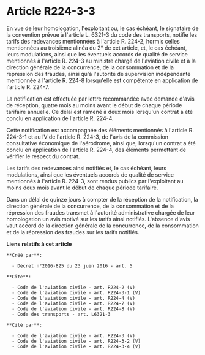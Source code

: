 # Article R224-3-3

En vue de leur homologation, l'exploitant ou, le cas échéant, le signataire de la convention prévue à l'article L. 6321-3 du
code des transports, notifie les tarifs des redevances mentionnées à l'article R. 224-2, hormis celles mentionnées au
troisième alinéa du 2° de cet article, et, le cas échéant, leurs modulations, ainsi que les éventuels accords de qualité de
service mentionnés à l'article R. 224-3 au ministre chargé de l'aviation civile et à la direction générale de la concurrence,
de la consommation et de la répression des fraudes, ainsi qu'à l'autorité de supervision indépendante mentionnée à l'article
R. 224-8 lorsqu'elle est compétente en application de l'article R. 224-7. 

La notification est effectuée par lettre recommandée avec demande d'avis de réception, quatre mois au moins avant le début de
chaque période tarifaire annuelle. Ce délai est ramené à deux mois lorsqu'un contrat a été conclu en application de l'article
R. 224-4. 

Cette notification est accompagnée des éléments mentionnés à l'article R. 224-3-1 et au IV de l'article R. 224-3, de l'avis
de la commission consultative économique de l'aérodrome, ainsi que, lorsqu'un contrat a été conclu en application de
l'article R. 224-4, des éléments permettant de vérifier le respect du contrat. 

Les tarifs des redevances ainsi notifiés et, le cas échéant, leurs modulations, ainsi que les éventuels accords de qualité de
service mentionnés à l'article R. 224-3, sont rendus publics par l'exploitant au moins deux mois avant le début de chaque
période tarifaire. 

Dans un délai de quinze jours à compter de la réception de la notification, la direction générale de la concurrence, de la
consommation et de la répression des fraudes transmet à l'autorité administrative chargée de leur homologation un avis motivé
sur les tarifs ainsi notifiés. L'absence d'avis vaut accord de la direction générale de la concurrence, de la consommation et
de la répression des fraudes sur les tarifs notifiés.

**Liens relatifs à cet article**

	**Créé par**:

	  - Décret n°2016-825 du 23 juin 2016 - art. 5

	**Cite**:

	  - Code de l'aviation civile - art. R224-2 (V)
	  - Code de l'aviation civile - art. R224-3-1 (V)
	  - Code de l'aviation civile - art. R224-4 (V)
	  - Code de l'aviation civile - art. R224-7 (V)
	  - Code de l'aviation civile - art. R224-8 (V)
	  - Code des transports - art. L6321-3

	**Cité par**:

	  - Code de l'aviation civile - art. R224-3 (V)
	  - Code de l'aviation civile - art. R224-3-2 (V)
	  - Code de l'aviation civile - art. R224-3-4 (V)
